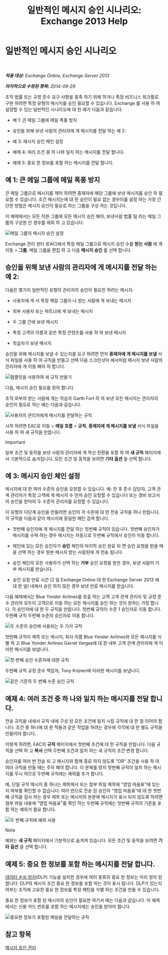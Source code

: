 ﻿---
title: '일반적인 메시지 승인 시나리오: Exchange 2013 Help'
TOCTitle: 일반적인 메시지 승인 시나리오
ms:assetid: 5c13a07e-c21d-4502-a9f9-fb801197e1dd
ms:mtpsurl: https://technet.microsoft.com/ko-kr/library/Dd298007(v=EXCHG.150)
ms:contentKeyID: 50483211
ms.date: 05/22/2018
mtps_version: v=EXCHG.150
ms.translationtype: MT
---

# 일반적인 메시지 승인 시나리오

 

_**적용 대상:** Exchange Online, Exchange Server 2013_

_**마지막으로 수정된 항목:** 2014-09-29_

조직 법률 또는 규정 준수 요구 사항을 충족 하기 위해 하거나 특정 비즈니스 워크플로 구현 하려면 특정 유형의 메시지를 승인 필요할 수 있습니다. Exchange 를 사용 하 여 설정할 수 있는 일반적인 시나리오에 대 한 예가 다음과 같습니다.

  - 예 1: 큰 메일 그룹에 메일 폭풍 방지

  - 승인을 위해 보낸 사람의 관리자에 게 메시지를 전달 하는 예 2:

  - 예 3: 메시지 승인 체인 설정

  - 예제 4: 여러 조건 중 하 나와 일치 하는 메시지를 전달 합니다.

  - 예제 5: 중요 한 정보를 포함 하는 메시지를 전달 합니다.

## 예 1: 큰 메일 그룹에 메일 폭풍 방지

큰 메일 그룹으로 메시지를 제어 하려면 중재자에 해당 그룹에 보낸 메시지를 승인 하 필요할 수 있습니다. 조건 메시지는에 대 한 승인이 필요 없는 경우이를 설정 하는 가장 간단한 방법은 메시지 승인이 필요로 하는 그룹을 구성 하는 것입니다.

이 예제에서는 모든 직원 그룹에 모든 메시지 승인 해야, 보낸사람 법률 팀 라는 메일 그룹의 구성원 인 경우를 제외 하 고 있습니다.

![메일 그룹의 메시지 승인 설정](images/Dd298007.77721509-93f9-4a90-8d77-986db2b0acf4(EXCHG.150).png "메일 그룹의 메시지 승인 설정")

Exchange 관리 센터 (EAC)에서 특정 메일 그룹으로 메시지 승인 수를 **받는 사람** 에 게 이동 \> **그룹**, 메일 그룹을 편집 하 고 다음 **메시지 승인** 를 선택 합니다.

## 승인을 위해 보낸 사람의 관리자에 게 메시지를 전달 하는 예 2:

다음은 몇가지 일반적인 유형의 관리자의 승인이 필요한 하려는 메시지:

  - 사용자에 게 서 특정 메일 그룹이 나 받는 사람에 게 보내는 메시지

  - 외부 사용자 또는 파트너에 게 보내는 메시지

  - 두 그룹 간에 보낸 메시지

  - 특정 고객의 이름과 같은 특정 콘텐츠를 사용 하 여 보낸 메시지

  - 학습자가 보낸 메시지

승인을 위해 메시지를 보낼 수 있는지를 요구 하려면 먼저 **중재자에 게 메시지를 보낼** 서식 파일을 사용 하 여 규칙을 만들고 선택 다음 스크린샷이 에서처럼 메시지 보낸 사람의 관리자에 게 이동 해야 하 합니다.

![템플릿을 사용하여 새 규칙 만들기](images/Dd298007.051a5653-1a09-4db4-908f-48b56cc8d13f(EXCHG.150).png "템플릿을 사용하여 새 규칙 만들기")

다음, 메시지 승인 필요를 정의 합니다.

조직 외부의 받는 사람에 게는 학습자 Garth Fort 하 여 보낸 모든 메시지는 관리자의 승인이 필요로 하는 예는 다음과 같습니다.

![사용자의 관리자에게 메시지를 전달하는 규칙](images/Dd298007.7f94c22e-b5ba-45a3-9ccd-31996b6c863a(EXCHG.150).png "사용자의 관리자에게 메시지를 전달하는 규칙")

시작 하려면 EAC로 이동 \> **메일 흐름** \> **규칙**, **중재자에 게 메시지를 보낼** 서식 파일을 사용 하 여 새 규칙을 만듭니다.


> [!IMPORTANT]
> 일부 조건 및 동작을 보낸 사람의 관리자에 게 착신 전환을 포함 하 여 <STRONG>새 규칙</STRONG> 페이지에서 기본적으로 숨겨집니다. 모든 조건 및 동작을 보려면 <STRONG>기타 옵션</STRONG> 을 선택 합니다.



## 예 3: 메시지 승인 체인 설정

메시지에 대 한 여러 수준의 승인을 요청할 수 있습니다. 예: 한 후 준수 담당자, 고객 관계 관리자가 특정 고객에 게 메시지 수 먼저 승인 요청할 수 있습니다 또는 경비 보고서의 승인을 받아야 두 수준의 관리자를 요청할 수 있습니다.

이 유형의 다단계 승인을 만들려면 승인의 각 수준에 대 한 전송 규칙을 하나 만듭니다. 각 규칙을 다음과 같이 메시지에 동일한 패턴 검색 합니다.

  - 첫번째 승인자에 게 메시지를 전달 하는 첫번째 규칙이 있습니다. 첫번째 승인자가 메시지를 수락 하는 경우 메시지는 자동으로 두번째 규칙에서 승인자 이동 합니다.

  - 체인에 있는 모든 승인자가 **승인** 체인의 마지막 승인 완료 되 면 승인 요청을 받을 때을 선택 하는 경우 원본 메시지 받는 사람된에 게 전송 됩니다.

  - 승인 체인의 모든 사용자가 선택 하는 **거부** 승인 요청을 받은 경우, 보낸 사람이 거부 메시지를 받습니다.

  - 승인 요청 만료 시간 (2 일 Exchange Online 대 한 Exchange Server 2013 에 대 한 일) 내에서 승인 하지 않은 경우 보낸 만료 메시지를 받습니다.

다음 예제에서는 Blue Yonder Airlines를 호출 하는 고객 고객 관계 관리자 및 규정 준수 관리자 모두이 고객으로 이동 하는 모든 메시지를 승인 하는 것이 원하는 가정 합니다. 각 승인자에 대 한 두 규칙을 만듭니다. 첫번째 규칙이 수준 1 승인자로 이동 합니다. 두번째 규칙 두번째 수준의 승인자로 이동 합니다.

![두 수준의 승인에 사용되는 두 가지 규칙](images/Dd298007.29686c05-eaa0-42b9-86ad-d577f656392c(EXCHG.150).png "두 수준의 승인에 사용되는 두 가지 규칙")

첫번째 규칙이 제목 또는 메시지, 회사 이름 Blue Yonder Airlines와 모든 메시지를 식별 하 고 Blue Yonder Airlines Garret Vargas에 대 한 내부 고객 관계 관리자에 게 이러한 메시지를 보냅니다.

![첫 번째 승인 수준자에 대한 규칙](images/Dd298007.e22d1c04-85c5-4227-88e6-b118d5593350(EXCHG.150).png "첫 번째 승인 수준자에 대한 규칙")

두번째 규칙 규정 준수 책임자, Tony Krijnen에 이러한 메시지를 보냅니다.

![같은 기준의 두 번째 수준 승인 규칙](images/Dd298007.5d888786-8e48-4459-ab86-8a4b9a016d58(EXCHG.150).png "같은 기준의 두 번째 수준 승인 규칙")

## 예제 4: 여러 조건 중 하 나와 일치 하는 메시지를 전달 합니다.

전송 규칙을 내에서 규칙 내에 구성 된 모든 조건에 일치 시킬 규칙에 대 한 참 이어야 합니다. 조건 중 하나에 대 한 적용과 같은 작업을 하려는 경우에 각각에 대 한 별도 규칙을 만들어야 합니다.

이렇게 하려면, EAC의 **규칙** 페이지에서 첫번째 조건에 대 한 규칙을 만듭니다. 다음 규칙을 선택 하 고 **복사** 선택 두번째 조건과 일치 하는 새 규칙의 조건 변경 합니다.

승인자를 여러 번 전송 되 고 메시지와 함께 종료 하지 않도록 "OR" 조건을 사용 하 여 여러 규칙을 만들 때는 주의 해야 합니다. 이 문제를 방지 첫번째 규칙이 일치 하는 메시지를 무시 하므로 두번째 규칙에는 예외를 추가 합니다.

예, 단일 규칙 메시지 중 하나는 제목에서 또는 첨부 파일 제목에 "영업 따옴표"에 있는지 여부를 확인할 수 없습니다. 여러 번으로 전송 된 승인자 "영업 따옴표"에 대 한 첫번째 규칙을 검사 하는 경우 제목 또는 메시지의 본문에 메시지가 표시 되지 않도록 하려면 첨부 파일 내용에 "영업 따옴표"를 확인 하는 두번째 규칙에는 첫번째 규칙의 기준을 포함 하는 예외가 필요 합니다.

![두 번째 규칙에 예외 사용](images/Dd298007.c39bbdcf-c619-4f84-8922-114ad1da824d(EXCHG.150).png "두 번째 규칙에 예외 사용")


> [!NOTE]
> 예외는 <STRONG>새 규칙</STRONG> 페이지에서 기본적으로 숨겨져 있습니다. 모든 조건 및 동작을 보려면 <STRONG>기타 옵션</STRONG> 을 선택 합니다.



## 예제 5: 중요 한 정보를 포함 하는 메시지를 전달 합니다.

[데이터 손실 방지](https://docs.microsoft.com/ko-kr/exchange/security-and-compliance/data-loss-prevention/data-loss-prevention)(DLP) 기능을 설치한 경우에 여러 종류의 중요 한 정보는 미리 정의 된 합니다. DLP와 메시지 조건 중요 한 정보를 포함 하는 것이 표시 됩니다. DLP가 있는지 여부는 조직에 고유한 중요 한 정보를 특정 패턴을 식별 하는 조건을 만들 수 있습니다.

중요 한 정보가 포함 된 메시지의 승인이 필요한 여기서 예는 다음과 같습니다. 이 예제에서는 신용 카드 번호를 포함 하는 메시지에는 승인을 받아야 합니다.

![중요한 정보가 포함된 메일을 전달하는 규칙](images/Dd298007.7ec1ca74-5d20-42ea-a9ee-3a8b25beb7df(EXCHG.150).png "중요한 정보가 포함된 메일을 전달하는 규칙")

## 참고 항목


[메시지 승인 관리](https://docs.microsoft.com/ko-kr/exchange/security-and-compliance/mail-flow-rules/manage-message-approval)

